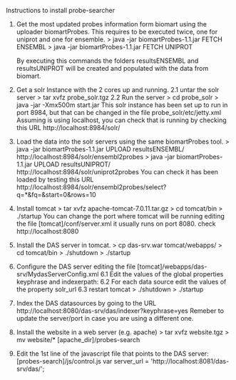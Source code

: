 Instructions to install probe-searcher

1. Get the most updated probes information form biomart using the uploader biomartProbes. 
   This requires to be executed twice, one for uniprot and one for ensemble.
       > java -jar biomartProbes-1.1.jar FETCH ENSEMBL
       > java -jar biomartProbes-1.1.jar FETCH UNIPROT
   
   By executing this commands the folders resultsENSEMBL and resultsUNIPROT will be created
   and populated with the data from biomart.
   
2. Get a solr Instance with the 2 cores up and running.
	2.1 untar the solr server
		> tar xvfz probe_solr.tgz
	2.2 Run the server
		> cd probe_solr
		> java -jar -Xmx500m start.jar
	This solr instance has been set up to run in port 8984, but that can be changed in the
	file probe_solr/etc/jetty.xml
	Assuming is using localhost, you can check that is running by checking this URL 
	http://localhost:8984/solr/ 
3. Load the data into the solr servers using the same biomartProbes tool.
		> java -jar biomartProbes-1.1.jar UPLOAD resultsENSEMBL/ http://localhost:8984/solr/ensembl2probes
		> java -jar biomartProbes-1.1.jar UPLOAD resultsUNIPROT/ http://localhost:8984/solr/uniprot2probes
	You can check it has been loaded by testing this URL
	http://localhost:8984/solr/ensembl2probes/select?q=*&fq=&start=0&rows=10
4. Install tomcat
		> tar xvfz apache-tomcat-7.0.11.tar.gz
		> cd tomcat/bin
		> ./startup
	You can change the port where tomcat will be running editing the file [tomcat]/conf/server.xml
	it usually runs on port 8080. check http://localhost:8080
5. Install the DAS server in tomcat.
		> cp das-srv.war tomcat/webapps/
		> cd tomcat/bin
		> ./shutdown
		> ./startup
6. Configure the DAS server editing the file  [tomcat]/webapps/das-srv/MydasServerConfig.xml
	6.1 Edit the values of the global properties keyphrase and indexerpath:
        <property key="keyphrase" value="confirmation"/>
        <property key="indexerpath" value="/tmp"/>
	6.2 For each data source edit the values of the property solr_url
		<property key="solr_url" value="http://127.0.0.1:8984/solr/uniprot2probes"/>
	6.3 restart tomcat
		> ./shutdown
		> ./startup
7. Index the DAS datasources by going to the URL http://localhost:8080/das-srv/das/indexer?keyphrase=yes
	Remeber to update the server/port in case you are using a different one.
8. Install the website in a web server (e.g. apache)
		> tar xvfz website.tgz
		> mv website/* [apache_dir]/probes-search
9. Edit the 1st line of the javascript file that points to the DAS server: [probes-search]/js/control.js
	var server_url = 'http://localhost:8081/das-srv/das/';


